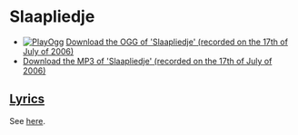# Slaapliedje

- [![PlayOgg](http://static.fsf.org/playogg/Play_ogg_80x15.png "I support PlayOgg!")](http://playogg.org) [Download the OGG of 'Slaapliedje' (recorded on the 17th of July of 2006)](http://www.richelbilderbeek.nl/CD03_14Slaapliedje.ogg)
- [Download the MP3 of 'Slaapliedje' (recorded on the 17th of July of 2006)](http://www.richelbilderbeek.nl/CD03_14Slaapliedje.mp3)

## [Lyrics](23_slaapliedje.txt)

See [here](23_slaapliedje.txt).
